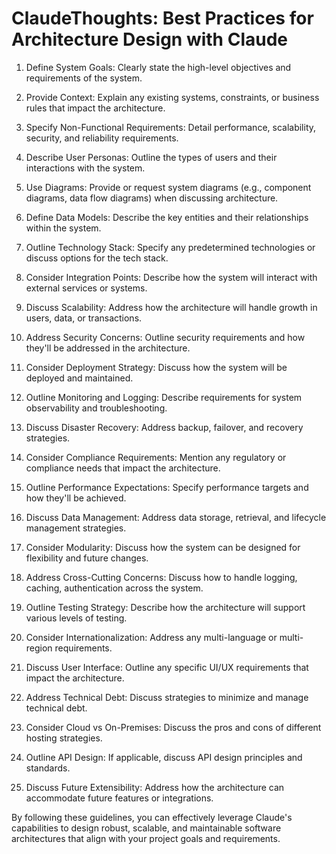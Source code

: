 # ClaudeThoughts: Best Practices for Architecture Design with Claude

1. Define System Goals: Clearly state the high-level objectives and requirements of the system.

2. Provide Context: Explain any existing systems, constraints, or business rules that impact the architecture.

3. Specify Non-Functional Requirements: Detail performance, scalability, security, and reliability requirements.

4. Describe User Personas: Outline the types of users and their interactions with the system.

5. Use Diagrams: Provide or request system diagrams (e.g., component diagrams, data flow diagrams) when discussing architecture.

6. Define Data Models: Describe the key entities and their relationships within the system.

7. Outline Technology Stack: Specify any predetermined technologies or discuss options for the tech stack.

8. Consider Integration Points: Describe how the system will interact with external services or systems.

9. Discuss Scalability: Address how the architecture will handle growth in users, data, or transactions.

10. Address Security Concerns: Outline security requirements and how they'll be addressed in the architecture.

11. Consider Deployment Strategy: Discuss how the system will be deployed and maintained.

12. Outline Monitoring and Logging: Describe requirements for system observability and troubleshooting.

13. Discuss Disaster Recovery: Address backup, failover, and recovery strategies.

14. Consider Compliance Requirements: Mention any regulatory or compliance needs that impact the architecture.

15. Outline Performance Expectations: Specify performance targets and how they'll be achieved.

16. Discuss Data Management: Address data storage, retrieval, and lifecycle management strategies.

17. Consider Modularity: Discuss how the system can be designed for flexibility and future changes.

18. Address Cross-Cutting Concerns: Discuss how to handle logging, caching, authentication across the system.

19. Outline Testing Strategy: Describe how the architecture will support various levels of testing.

20. Consider Internationalization: Address any multi-language or multi-region requirements.

21. Discuss User Interface: Outline any specific UI/UX requirements that impact the architecture.

22. Address Technical Debt: Discuss strategies to minimize and manage technical debt.

23. Consider Cloud vs On-Premises: Discuss the pros and cons of different hosting strategies.

24. Outline API Design: If applicable, discuss API design principles and standards.

25. Discuss Future Extensibility: Address how the architecture can accommodate future features or integrations.

By following these guidelines, you can effectively leverage Claude's capabilities to design robust, scalable, and maintainable software architectures that align with your project goals and requirements.
